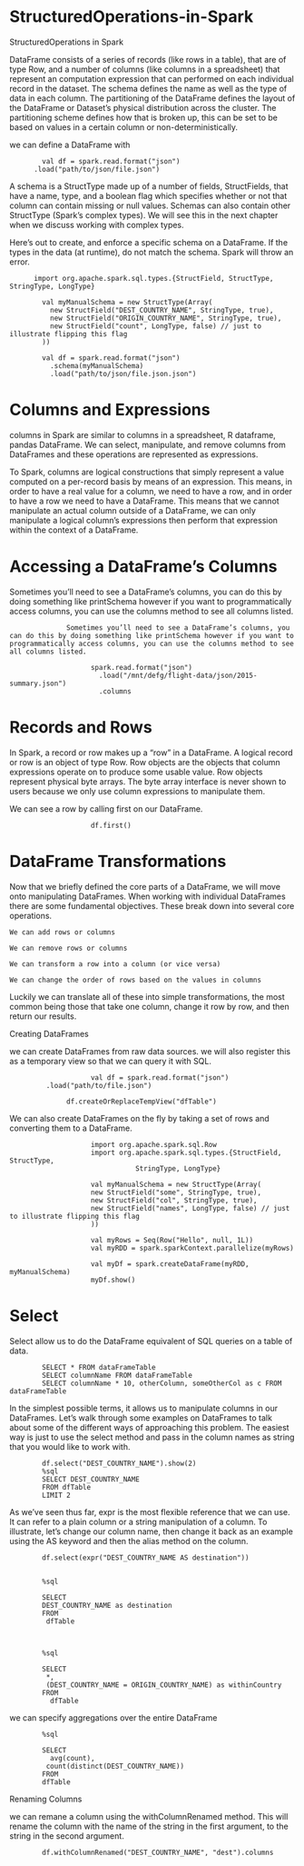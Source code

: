 # StructuredOperations-in-Spark
StructuredOperations in Spark

DataFrame consists of a series of records (like rows in a table), that are of type Row, and a number of columns (like columns in a spreadsheet) that represent an computation expression that can performed on each individual record in the dataset. The schema defines the name as well as the type of data in each column. The partitioning of the DataFrame defines the layout of the DataFrame or Dataset’s physical distribution across the cluster. The partitioning scheme defines how that is broken up, this can be set to be based on values in a certain column or non-deterministically.

we can define a DataFrame with


            val df = spark.read.format("json")
          .load("path/to/json/file.json")
          
A schema is a StructType made up of a number of fields, StructFields, that have a name, type, and a boolean flag which specifies whether or not that column can contain missing or null values. Schemas can also contain other StructType (Spark’s complex types). We will see this in the next chapter when we discuss working with complex types.

Here’s out to create, and enforce a specific schema on a DataFrame. If the types in the data (at runtime), do not match the schema. Spark will throw an error.

          import org.apache.spark.sql.types.{StructField, StructType, StringType, LongType}

            val myManualSchema = new StructType(Array(
              new StructField("DEST_COUNTRY_NAME", StringType, true),
              new StructField("ORIGIN_COUNTRY_NAME", StringType, true),
              new StructField("count", LongType, false) // just to illustrate flipping this flag
            ))

            val df = spark.read.format("json")
              .schema(myManualSchema)
              .load("path/to/json/file.json.json")
              
# Columns and Expressions

columns in Spark are similar to columns in a spreadsheet, R dataframe, pandas DataFrame. We can select, manipulate, and remove columns from DataFrames and these operations are represented as expressions.

To Spark, columns are logical constructions that simply represent a value computed on a per-record basis by means of an expression. This means, in order to have a real value for a column, we need to have a row, and in order to have a row we need to have a DataFrame. This means that we cannot manipulate an actual column outside of a DataFrame, we can only manipulate a logical column’s expressions then perform that expression within the context of a DataFrame.

# Accessing a DataFrame’s Columns

Sometimes you’ll need to see a DataFrame’s columns, you can do this by doing something like printSchema however if you want to programmatically access columns, you can use the columns method to see all columns listed.

                  Sometimes you’ll need to see a DataFrame’s columns, you can do this by doing something like printSchema however if you want to programmatically access columns, you can use the columns method to see all columns listed.

                        spark.read.format("json")
                          .load("/mnt/defg/flight-data/json/2015-summary.json")
                          .columns
                          
 # Records and Rows
 
In Spark, a record or row makes up a “row” in a DataFrame. A logical record or row is an object of type Row. Row objects are the objects that column expressions operate on to produce some usable value. Row objects represent physical byte arrays. The byte array interface is never shown to users because we only use column expressions to manipulate them.


We can see a row by calling first on our DataFrame.

                        df.first()
                    


# DataFrame Transformations

Now that we briefly defined the core parts of a DataFrame, we will move onto manipulating DataFrames. When working with individual DataFrames there are some fundamental objectives. These break down into several core operations.



    We can add rows or columns

    We can remove rows or columns

    We can transform a row into a column (or vice versa)

    We can change the order of rows based on the values in columns

Luckily we can translate all of these into simple transformations, the most common being those that take one column, change it row by row, and then return our results.

Creating DataFrames

we can create DataFrames from raw data sources.  we will also register this as a temporary view so that we can query it with SQL.

                        val df = spark.read.format("json")
             .load("path/to/file.json")

                  df.createOrReplaceTempView("dfTable")
                  
                  
  We can also create DataFrames on the fly by taking a set of rows and converting them to a DataFrame.
  
                        import org.apache.spark.sql.Row
                        import org.apache.spark.sql.types.{StructField, StructType,
                                   StringType, LongType}

                        val myManualSchema = new StructType(Array(
                        new StructField("some", StringType, true),
                        new StructField("col", StringType, true),
                        new StructField("names", LongType, false) // just to illustrate flipping this flag
                        ))

                        val myRows = Seq(Row("Hello", null, 1L))
                        val myRDD = spark.sparkContext.parallelize(myRows)

                        val myDf = spark.createDataFrame(myRDD, myManualSchema)
                        myDf.show()
                  
# Select

Select  allow us to do the DataFrame equivalent of SQL queries on a table of data.


            SELECT * FROM dataFrameTable
            SELECT columnName FROM dataFrameTable
            SELECT columnName * 10, otherColumn, someOtherCol as c FROM dataFrameTable
            
In the simplest possible terms, it allows us to manipulate columns in our DataFrames. Let’s walk through some examples on DataFrames to talk about some of the different ways of approaching this problem. The easiest way is just to use the select method and pass in the column names as string that you would like to work with.

            df.select("DEST_COUNTRY_NAME").show(2)
            %sql
            SELECT DEST_COUNTRY_NAME
            FROM dfTable
            LIMIT 2
            
As we’ve seen thus far, expr is the most flexible reference that we can use. It can refer to a plain column or a string manipulation of a column. To illustrate, let’s change our column name, then change it back as an example using the AS keyword and then the alias method on the column.

            df.select(expr("DEST_COUNTRY_NAME AS destination"))
            
            
            %sql

            SELECT
            DEST_COUNTRY_NAME as destination
            FROM
             dfTable
             
             
             
            %sql
            
            SELECT
             *,
             (DEST_COUNTRY_NAME = ORIGIN_COUNTRY_NAME) as withinCountry
            FROM
              dfTable
              
              
              
we can specify aggregations over the entire DataFrame 

            %sql

            SELECT
              avg(count),
             count(distinct(DEST_COUNTRY_NAME))
            FROM
            dfTable
         
         
Renaming Columns

we can remane a column using the withColumnRenamed method. This will rename the column with the name of the string in the first argument, to the string in the second argument.

    
            df.withColumnRenamed("DEST_COUNTRY_NAME", "dest").columns
            
